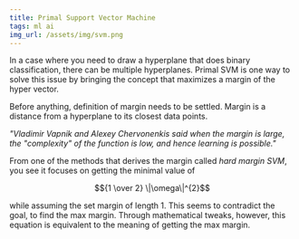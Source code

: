 ```yaml
---
title: Primal Support Vector Machine
tags: ml ai
img_url: /assets/img/svm.png
---
```


In a case where you need to draw a hyperplane that does
binary classification, there can be multiple hyperplanes.
Primal SVM is one way to solve this issue by bringing the
concept that maximizes a margin of the hyper vector.

Before anything, definition of margin needs to be settled.
Margin is a distance from a hyperplane to its closest data points.

_"Vladimir Vapnik and Alexey Chervonenkis said when the margin
is large, the "complexity" of the function is low, and hence learning
is possible."_

From one of the methods that derives the margin called
_hard margin SVM_, you see it focuses on getting the
minimal value of

$${1 \over 2} \|\omega\|^{2}$$

while assuming the set margin of length 1.
This seems to contradict the goal, to find the max
margin. Through mathematical tweaks, however, this
equation is equivalent to the meaning of getting
the max margin.
